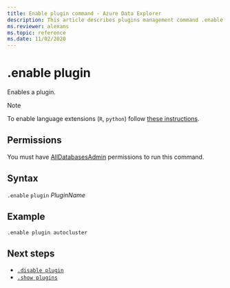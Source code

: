```yaml
---
title: Enable plugin command - Azure Data Explorer
description: This article describes plugins management command .enable plugin in Azure Data Explorer.
ms.reviewer: alexans
ms.topic: reference
ms.date: 11/02/2020
---
```

# .enable plugin

Enables a plugin.

> [!NOTE]
> To enable language extensions (`R`, `python`) follow [these instructions](../../language-extensions.md#enable-language-extensions-on-your-cluster).

## Permissions

You must have [AllDatabasesAdmin](access-control/role-based-access-control.md) permissions to run this command.

## Syntax

`.enable` `plugin` *PluginName*

## Example

<!-- csl -->
```kusto
.enable plugin autocluster
``` 

## Next steps

* [`.disable plugin`](disable-plugin.md)
* [`.show plugins`](show-plugins.md)

